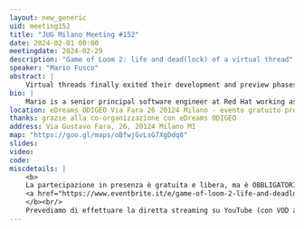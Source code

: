```yaml
---
layout: new_generic
uid: meeting152
title: "JUG Milano Meeting #152"
date: 2024-02-01 00:00
meetingdate: 2024-02-29
description: "Game of Loom 2: life and dead(lock) of a virtual thread"
speaker: "Mario Fusco"
abstract: |
    Virtual threads finally exited their development and preview phases and with JVM 21 are available as a stable and supported Java feature. During the latest Devoxx edition I started exploring the characteristics of virtual threads and their performance implications putting them at work, with a funny but practical example, using a Conway's Game of Life implementation based on Project Loom. Starting from the same playground this time we will explore more in depth the internal implementation details of virtual threads, trying to answer to some interesting questions. What does it mean in practice that virtual threads aren't preemptive? Are scoped values enough to replace ThreadLocals in all possible scenarios? What does it happen if you try to replace the fork/join pool, used as default carrier thread pool, with something different? At the end we will conclude this exploration trying to experience the multithreaded programming equivalent of the sound of one hand clapping or how virtual threads make it possible to cause a deadlock using one single lock.
bio: |
    Mario is a senior principal software engineer at Red Hat working as Drools project lead. Among his interests there are also functional programming and Domain Specific Languages. He is also a Java Champion, the JUG Milano coordinator, a frequent speaker and the co-author of "Modern Java in Action" published by Manning.
location: eDreams ODIGEO Via Fara 26 20124 Milano - evento gratuito previa registrazione OBBLIGATORIA (vedi dettagli)
thanks: grazie alla co-organizzazione con eDreams ODIGEO
address: Via Gustavo Fara, 26, 20124 Milano MI
map: "https://goo.gl/maps/oBfwjGvLsG7XgDdq8"
slides: 
video: 
code:
miscdetails: |
    <b>
    La partecipazione in presenza è gratuita e libera, ma è OBBLIGATORIA la registrazione su:
    <a href="https://www.eventbrite.it/e/game-of-loom-2-life-and-deadlock-of-a-virtual-thread-tickets-818766100447?aff=oddtdtcreator">form di registrazione per partecipare a JUG Milano in presenza</a>
    </b><br/>
    Prevediamo di effettuare la diretta streaming su YouTube (con VOD a seguire) dell'evento.
---
```

